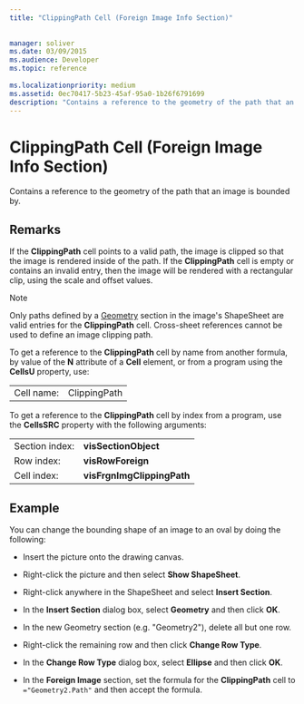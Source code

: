 ```yaml
---
title: "ClippingPath Cell (Foreign Image Info Section)"
 
 
manager: soliver
ms.date: 03/09/2015
ms.audience: Developer
ms.topic: reference
 
ms.localizationpriority: medium
ms.assetid: 0ec70417-5b23-45af-95a0-1b26f6791699
description: "Contains a reference to the geometry of the path that an image is bounded by."
---
```


# ClippingPath Cell (Foreign Image Info Section)

Contains a reference to the geometry of the path that an image is bounded by. 
  
## Remarks

If the **ClippingPath** cell points to a valid path, the image is clipped so that the image is rendered inside of the path. If the **ClippingPath** cell is empty or contains an invalid entry, then the image will be rendered with a rectangular clip, using the scale and offset values. 
  
> [!NOTE]
> Only paths defined by a [Geometry](geometry-section.md) section in the image's ShapeSheet are valid entries for the **ClippingPath** cell. Cross-sheet references cannot be used to define an image clipping path. 
  
To get a reference to the **ClippingPath** cell by name from another formula, by value of the **N** attribute of a **Cell** element, or from a program using the **CellsU** property, use: 
  
|||
|:-----|:-----|
| Cell name:  <br/> | ClippingPath  <br/> |
   
To get a reference to the **ClippingPath** cell by index from a program, use the **CellsSRC** property with the following arguments: 
  
|||
|:-----|:-----|
| Section index:  <br/> |**visSectionObject** <br/> |
| Row index:  <br/> |**visRowForeign** <br/> |
| Cell index:  <br/> |**visFrgnImgClippingPath** <br/> |
   
## Example

You can change the bounding shape of an image to an oval by doing the following:
  
- Insert the picture onto the drawing canvas.
    
- Right-click the picture and then select **Show ShapeSheet**.
    
- Right-click anywhere in the ShapeSheet and select **Insert Section**.
    
- In the **Insert Section** dialog box, select **Geometry** and then click **OK**.
    
- In the new Geometry section (e.g. "Geometry2"), delete all but one row.
    
- Right-click the remaining row and then click **Change Row Type**.
    
- In the **Change Row Type** dialog box, select **Ellipse** and then click **OK**.
    
- In the **Foreign Image** section, set the formula for the **ClippingPath** cell to  `="Geometry2.Path"` and then accept the formula. 
    

